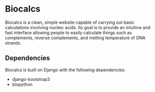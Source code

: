 # Biocalcs

Biocalcs is a clean, simple website capable of carrying out basic calculations involving nucleic acids. Its goal is to provide an intuitive and fast interface allowing people to easily calculate things such as complements, reverse complements, and melting temperature of DNA strands.


## Dependencies

Biocalcs is built on Django with the following dependencies:
* django-bootstrap3
* biopython

